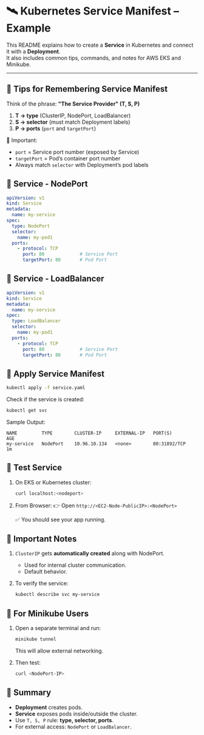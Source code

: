 # 🛰️ Kubernetes Service Manifest – Example

This README explains how to create a **Service** in Kubernetes and connect it with a **Deployment**.  
It also includes common tips, commands, and notes for AWS EKS and Minikube.

---

## 🔹 Tips for Remembering Service Manifest
Think of the phrase: **"The Service Provider" (T, S, P)**  
1. **T → type** (ClusterIP, NodePort, LoadBalancer)  
2. **S → selector** (must match Deployment labels)  
3. **P → ports** (`port` and `targetPort`)  

📌 Important:
- `port` = Service port number (exposed by Service)  
- `targetPort` = Pod’s container port number  
- Always match `selector` with Deployment’s pod labels  

## 🔹 Service - NodePort

```yaml
apiVersion: v1
kind: Service
metadata:
  name: my-service
spec:
  type: NodePort
  selector:
    name: my-pod1
  ports:
    - protocol: TCP
      port: 80             # Service Port     
      targetPort: 80       # Pod Port
````

## 🔹 Service - LoadBalancer

```yaml
apiVersion: v1
kind: Service
metadata:
  name: my-service
spec:
  type: LoadBalancer
  selector:
    name: my-pod1
  ports:
    - protocol: TCP
      port: 80             # Service Port     
      targetPort: 80       # Pod Port
````


## 🔹 Apply Service Manifest

```bash
kubectl apply -f service.yaml
```

Check if the service is created:

```bash
kubectl get svc
```

Sample Output:

```
NAME         TYPE        CLUSTER-IP     EXTERNAL-IP   PORT(S)        AGE
my-service   NodePort    10.96.10.134   <none>        80:31892/TCP   1m
```

## 🔹 Test Service

1. On EKS or Kubernetes cluster:

   ```bash
   curl localhost:<nodeport>
   ```

2. From Browser:
   👉 Open `http://<EC2-Node-PublicIP>:<NodePort>`

   ✅ You should see your app running.

## 🔹 Important Notes

1. `ClusterIP` gets **automatically created** along with NodePort.

   * Used for internal cluster communication.
   * Default behavior.

2. To verify the service:

   ```bash
   kubectl describe svc my-service
   ```

## 🔹 For Minikube Users

1. Open a separate terminal and run:

   ```bash
   minikube tunnel
   ```

   This will allow external networking.

2. Then test:

   ```bash
   curl <NodePort-IP>
   ```

## 📝 Summary

* **Deployment** creates pods.
* **Service** exposes pods inside/outside the cluster.
* Use `T, S, P` rule: **type, selector, ports**.
* For external access: `NodePort` or `LoadBalancer`.

```


